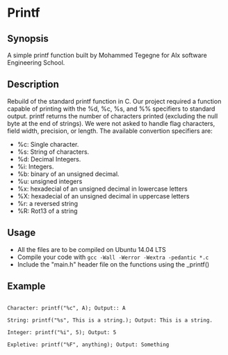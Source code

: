 # Printf

## Synopsis
A simple printf function built by Mohammed Tegegne for Alx software Engineering School.

## Description
Rebuild of the standard printf function in C. Our project required a function capable of printing with the %d, %c, %s, and %% specifiers to standard output. printf returns the number of characters printed (excluding the null byte at the end of strings). We were not asked to handle flag characters, field width, precision, or length.
The available convertion specifiers are:

+ %c:  Single character.
+ %s:  String of characters.
+ %d:  Decimal Integers.
+ %i:  Integers.
+ %b:  binary of an unsigned decimal.
+ %u:  unsigned integers
+ %x:  hexadecial of an unsigned decimal in lowercase letters
+ %X: hexadecial of an unsigned decimal in uppercase letters
+ %r:  a reversed string
+ %R:  Rot13 of a string

## Usage
+ All the files are to be compiled on Ubuntu 14.04 LTS
+ Compile your code with `gcc -Wall -Werror -Wextra -pedantic *.c`
+ Include the "main.h" header file on the functions using the _printf()

## Example

```

Character: printf("%c", A); Output:: A

String: printf("%s", This is a string.); Output: This is a string.

Integer: printf("%i", 5); Output: 5

Expletive: printf("%F", anything); Output: Something

```
